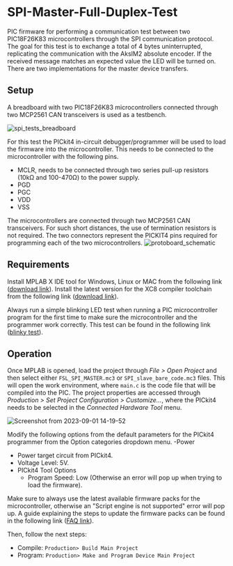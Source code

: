 # SPI-Master-Full-Duplex-Test

PIC firmware for performing a communication test between two PIC18F26K83 microcontrollers through the SPI communication protocol. The goal for this test is to exchange a total of 4 bytes uninterrupted, replicating the communication with the AksIM2 absolute encoder. If the received message matches an expected value the LED will be turned on. There are two implementations for the master device transfers.

## Setup
A breadboard with two PIC18F26K83 microcontrollers connected through two MCP2561 CAN transceivers is used as a testbench. 

![spi_tests_breadboard](https://github.com/AlbertoRodriguezSanz/SPI-Master-Full-Duplex-Test/assets/95371514/a0d98f81-4d93-49cf-9aa9-18eca84d109d)


For this test the PICkit4 in-circuit debugger/programmer will be used to load the firmware into the microcontroller. This needs to be connected to the microcontroller with the following pins.
- MCLR, needs to be connected through two series pull-up resistors (10kΩ and 100-470Ω) to the power supply.
- PGD
- PGC
- VDD
- VSS

The microcontrollers are connected through two MCP2561 CAN transceivers. For such short distances, the use of termination resistors is not required. The two connectors represent the PICKIT4 pins required for programming each of the two microcontrollers. 
![protoboard_schematic](https://github.com/AlbertoRodriguezSanz/CAN-Bus-Test/assets/95371514/cc8b1035-44ea-4e5a-bbfc-5b08e4b7b556)

  
## Requirements

Install MPLAB X IDE tool for Windows, Linux or MAC from the following link ([download link](https://www.microchip.com/en-us/tools-resources/develop/mplab-x-ide#tabs)).
Install the latest version for the XC8 compiler toolchain from the following link ([download link](https://www.microchip.com/en-us/tools-resources/develop/mplab-xc-compilers/downloads-documentation#XC8)).

Always run a simple blinking LED test when running a PIC microcontroller program for the first time to make sure the microcontroller and the programmer work correctly. This test can be found in the following link ([blinky test](https://github.com/AlbertoRodriguezSanz/Blinky-test/tree/main)).

## Operation

Once MPLAB is opened, load the project through *File > Open Project* and then select either `FSL_SPI_MASTER.mc3` or `SPI_slave_bare_code.mc3` files. This will open the work environment, where `main.c` is the code file that will be compiled into the PIC. The project properties are accessed through *Production > Set Project Configuration > Customize...*, where the PICkit4 needs to be selected in the *Connected Hardware Tool* menu.

![Screenshot from 2023-09-01 14-19-52](https://github.com/AlbertoRodriguezSanz/CAN-Bus-Test/assets/95371514/248a38f8-ebf5-4f62-97c1-47c6fd496216)

Modify the following options from the default parameters for the PICkit4 programmer from the Option categories dropdown menu.
-Power
  - Power target circuit from PICkit4.
  - Voltage Level: 5V.
- PICkit4 Tool Options
  - Program Speed: Low (Otherwise an error will pop up when trying to load the firmware).

Make sure to always use the latest available firmware packs for the microcontroller, otherwise an "Script engine is not supported" error will pop up. A guide explaining the steps to update the firmware packs can be found in the following link ([FAQ link](https://microchip.my.site.com/s/article/MPLAB-X-IDE-v6-05-Script-engine-is-not-supported-error-and-disabled-Make-and-Program-Device-button#:~:text=The%20solution%20is%20to%20install,version%20for%20the%20specific%20programmer.)). 

Then, follow the next steps:
* Compile: `Production> Build Main Project`
* Program: `Production> Make and Program Device Main Project`





